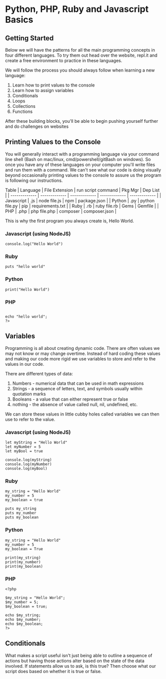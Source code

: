 # Python, PHP, Ruby and Javascript Basics

## Getting Started
Below we will have the patterns for all the main programming concepts in four different languages. To try them out head over the website, repl.it and create a free environment to practice in these languages.

We will follow the process you should always follow when learning a new language:
1. Learn how to print values to the console
2. Learn how to assign variables
3. Conditionals
4. Loops
5. Collections
6. Functions


After these building blocks, you'll be able to begin pushing yourself further and do challenges on websites


## Printing Values to the Console
You will generally interact with a programming language via your command line shell (Bash on mac/linux, cmd/powershell/gitBash on windows). So once you have any of these languages on your computer you'll write files and run them with a command. We can't see what our code is doing visually beyond occasionally printing values to the console to assure us the program is following our instructions.

Table
| Language  | File Extension | run script command  | Pkg Mgr | Dep List  |
| ------------- | ------------- | ------------- | ------------- | ------------- |
| Javascript  | .js  | node file.js  | npm  | package.json  |
| Python  | .py  | python file.py  | pip  | requirements.txt  |
| Ruby  | .rb  | ruby file.rb  | Gems  | Gemfile  |
| PHP  | .php  | php file.php  | composer  | composer.json  | 



This is why the first program you always create is, Hello World.

### Javascript (using NodeJS)
```
console.log("Hello World")
```
### Ruby
```
puts "hello world"
```
### Python
```
print("Hello World")
```
### PHP
```<?php

echo "hello world";
?>
```


## Variables
Programming is all about creating dynamic code. There are often values we may not know or may change overtime. Instead of hard coding these values and making our code more rigid we use variables to store and refer to the values in our code.

There are different types of data:
1. Numbers - numerical data that can be used in math expressions
2. Strings - a sequence of letters, text, and symbols usually within quotation marks
3. Booleans - a value that can either represent true or false
4. nothing - the absence of value called null, nil, undefined, etc.

We can store these values in little cubby holes called variables we can then use to refer to the value.

### Javascript (using NodeJS)
```
let myString = "Hello World"
let myNumber = 5
let myBool = true

console.log(myString)
console.log(myNumber)
console.log(myBool)
```
### Ruby
```
my_string = "Hello World"
my_number = 5
my_boolean = true

puts my_string
puts my_number
puts my_boolean
```
### Python
```
my_string = "Hello World"
my_number = 5
my_boolean = True

print(my_string)
print(my_number)
print(my_boolean)
```
### PHP
```
<?php

$my_string = "Hello World";
$my_number = 5;
$my_boolean = true;

echo $my_string;
echo $my_number;
echo $my_boolean;
?>
```

## Conditionals
What makes a script useful isn't just being able to outline a sequence of actions but having those actions alter based on the state of the data involved. If statements allow us to ask, is this true? Then choose what our script does based on whether it is true or false.
